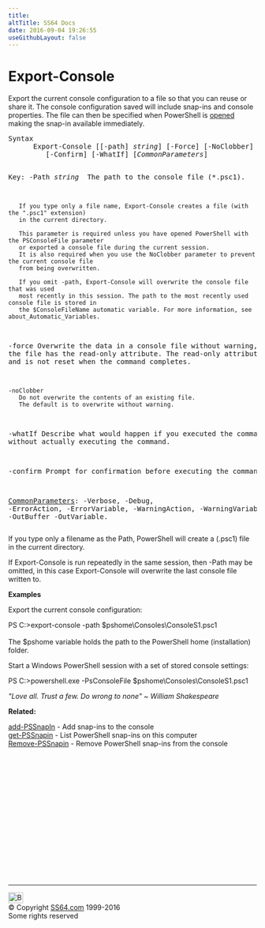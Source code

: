 ```yaml
---
title:
altTitle: SS64 Docs
date: 2016-09-04 19:26:55
useGithubLayout: false
---
```

<!-- #BeginLibraryItem "/Library/head_ps.lbi" --><!-- #EndLibraryItem --><h1>Export-Console</h1> 
<p>Export the   current console configuration to a file so that you can reuse or share it. The console configuration saved will include snap-ins and console  properties. The file can then be specified when PowerShell is <a href="powershell.html">opened</a>  making the snap-in available immediately.</p>
<pre>Syntax
      Export-Console [[-path] <i>string</i>] [-Force] [-NoClobber]
         [-Confirm] [-WhatIf] [<i>CommonParameters</i>]

Key:
   -Path <i>string
</i>       The path to the console file (*.psc1).

       If you type only a file name, Export-Console creates a file (with the ".psc1" extension) 
       in the current directory.

       This parameter is required unless you have opened PowerShell with the PSConsoleFile parameter
       or exported a console file during the current session.
       It is also required when you use the NoClobber parameter to prevent the current console file
       from being overwritten.

       If you omit -path, Export-Console will overwrite the console file that was used 
       most recently in this session. The path to the most recently used console file is stored in
       the $ConsoleFileName automatic variable. For more information, see about_Automatic_Variables.

   -force
       Overwrite the data in a console file without warning, even if the file
       has the read-only attribute. The read-only attribute is changed and is not
       reset when the command completes.

    -noClobber
       Do not overwrite the contents of an existing file.
       The default is to overwrite without warning.

   -whatIf
       Describe what would happen if you executed the command without actually
       executing the command.
       
   -confirm
       Prompt for confirmation before executing the command.
 
   <a href="common.html">CommonParameters</a>:
       -Verbose, -Debug, -ErrorAction, -ErrorVariable, -WarningAction, -WarningVariable,
       -OutBuffer -OutVariable.</pre>
<p>
  If you type only a filename as the Path, PowerShell will create a (.psc1) file in the current directory.</p>
<p>If Export-Console is run repeatedly in the same session, then  -Path may be omitted, in this case Export-Console will overwrite the last console file written to.</p>
<p><b>Examples</b></p>
<p>Export the current console configuration:</p>
<p><span class="code">PS C:&gt;export-console -path $pshome\Consoles\ConsoleS1.psc1</span><br>
  <br>
  The $pshome variable holds the path to the  PowerShell home (installation) folder.</p>
<p>Start a Windows PowerShell session with a set of stored console settings:</p>
<p class="code">PS C:&gt;powershell.exe -PsConsoleFile $pshome\Consoles\ConsoleS1.psc1</p>
<p class="quote"><i>"Love all. Trust a few. Do wrong to none" ~ William Shakespeare</i></p>
<p><b>Related:</b></p>
<p>  <a href="add-pssnapin.html">add-PSSnapIn</a> - Add snap-ins to the console<br>
<a href="get-pssnapin.html">get-PSSnapin</a> - List PowerShell snap-ins on this computer <br>
<a href="remove-pssnapin.html">Remove-PSSnapin</a> - Remove PowerShell snap-ins from the console</p><!-- #BeginLibraryItem "/Library/foot_ps.lbi" --><p>
<!-- PowerShell300 -->
<ins class="adsbygoogle" style="display:inline-block;width:300px;height:250px" data-ad-client="ca-pub-6140977852749469" data-ad-slot="6253539900"></ins>
<script>
(adsbygoogle = window.adsbygoogle || []).push({});
</script></p>
<hr>
<div id="bl" class="footer"><a href="export-console.html#"><img src="../images/top.png" width="30" height="22" alt="Back to the Top"></a></div>
<div id="br" class="footer, tagline">© Copyright <a href="../index.html">SS64.com</a> 1999-2016<br>
Some rights reserved</div><!-- #EndLibraryItem -->

